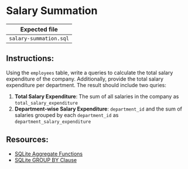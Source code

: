 # Salary Summation

| Expected file |
| ------------- |
| `salary-summation.sql` |

## Instructions:

Using the `employees` table, write a queries to calculate the total salary expenditure of the company. Additionally, provide the total salary expenditure per department. The result should include two quries:

1. **Total Salary Expenditure**: The sum of all salaries in the company as `total_salary_expenditure`
2. **Department-wise Salary Expenditure**: `department_id` and the sum of salaries grouped by each `department_id` as `department_salary_expenditure`

## Resources:

- [SQLite Aggregate Functions](https://www.sqlite.org/lang_aggfunc.html#sum:~:text=Descriptions%20of%20built%2Din%20aggregate%20functions)
- [SQLite GROUP BY Clause](https://www.sqlitetutorial.net/sqlite-group-by/)

